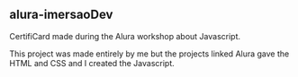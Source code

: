 ## alura-imersaoDev

CertifiCard made during the Alura workshop about Javascript.

This project was made entirely by me but the projects linked Alura gave the HTML and CSS and I created the Javascript.
